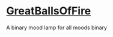 [GreatBallsOfFire](http://2dom.github.io/GreatBallsOfFire/)
=================
A binary mood lamp for all moods binary
